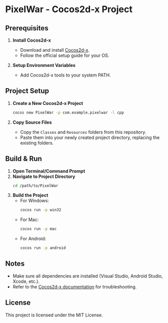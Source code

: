 # PixelWar - Cocos2d-x Project

## Prerequisites

1. **Install Cocos2d-x**
    - Download and install [Cocos2d-x](https://www.cocos.com/en/cocos2d-x).
    - Follow the official setup guide for your OS.

2. **Setup Environment Variables**
    - Add Cocos2d-x tools to your system PATH.

## Project Setup

1. **Create a New Cocos2d-x Project**
    ```sh
    cocos new PixelWar -p com.example.pixelwar -l cpp
    ```

2. **Copy Source Files**
    - Copy the `Classes` and `Resources` folders from this repository.
    - Paste them into your newly created project directory, replacing the existing folders.

## Build & Run

1. **Open Terminal/Command Prompt**
2. **Navigate to Project Directory**
    ```sh
    cd /path/to/PixelWar
    ```
3. **Build the Project**
    - For Windows:
      ```sh
      cocos run -p win32
      ```
    - For Mac:
      ```sh
      cocos run -p mac
      ```
    - For Android:
      ```sh
      cocos run -p android
      ```

## Notes

- Make sure all dependencies are installed (Visual Studio, Android Studio, Xcode, etc.).
- Refer to the [Cocos2d-x documentation](https://docs.cocos2d-x.org/) for troubleshooting.

## License

This project is licensed under the MIT License.